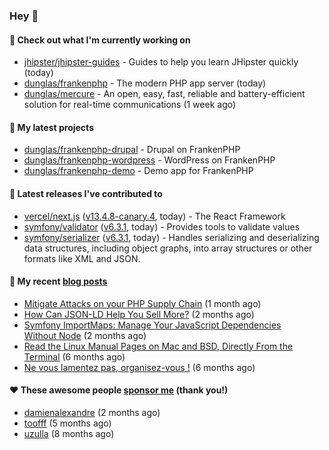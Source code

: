 ### Hey 👋

#### 👷 Check out what I'm currently working on

- [jhipster/jhipster-guides](https://github.com/jhipster/jhipster-guides) - Guides to help you learn JHipster quickly (today)
- [dunglas/frankenphp](https://github.com/dunglas/frankenphp) - The modern PHP app server (today)
- [dunglas/mercure](https://github.com/dunglas/mercure) - An open, easy, fast, reliable and battery-efficient solution for real-time communications (1 week ago)

#### 🌱 My latest projects

- [dunglas/frankenphp-drupal](https://github.com/dunglas/frankenphp-drupal) - Drupal on FrankenPHP
- [dunglas/frankenphp-wordpress](https://github.com/dunglas/frankenphp-wordpress) - WordPress on FrankenPHP
- [dunglas/frankenphp-demo](https://github.com/dunglas/frankenphp-demo) - Demo app for FrankenPHP

#### 🔭 Latest releases I've contributed to

- [vercel/next.js](https://github.com/vercel/next.js) ([v13.4.8-canary.4](https://github.com/vercel/next.js/releases/tag/v13.4.8-canary.4), today) - The React Framework
- [symfony/validator](https://github.com/symfony/validator) ([v6.3.1](https://github.com/symfony/validator/releases/tag/v6.3.1), today) - Provides tools to validate values
- [symfony/serializer](https://github.com/symfony/serializer) ([v6.3.1](https://github.com/symfony/serializer/releases/tag/v6.3.1), today) - Handles serializing and deserializing data structures, including object graphs, into array structures or other formats like XML and JSON.

#### 📜 My recent [blog posts](https://dunglas.fr)

- [Mitigate Attacks on your PHP Supply Chain](https://dunglas.dev/2023/05/mitigate-attacks-on-your-php-supply-chain/) (1 month ago)
- [How Can JSON-LD Help You Sell More?](https://dunglas.dev/2023/04/how-can-json-ld-help-you-sell-more/) (2 months ago)
- [Symfony ImportMaps: Manage Your JavaScript Dependencies Without Node](https://dunglas.dev/2023/03/symfony-importmaps-manage-your-javascript-dependencies-without-node/) (2 months ago)
- [Read the Linux Manual Pages on Mac and BSD, Directly From the Terminal](https://dunglas.dev/2022/12/read-the-linux-manual-pages-on-mac-and-bsd-directly-from-the-terminal/) (6 months ago)
- [Ne vous lamentez pas, organisez-vous !](https://dunglas.dev/2022/12/ne-vous-lamentez-pas-organisez-vous/) (6 months ago)

#### ❤️ These awesome people [sponsor me](https://github.com/sponsors/dunglas) (thank you!)

- [damienalexandre](https://github.com/damienalexandre) (2 months ago)
- [toofff](https://github.com/toofff) (5 months ago)
- [uzulla](https://github.com/uzulla) (8 months ago)
